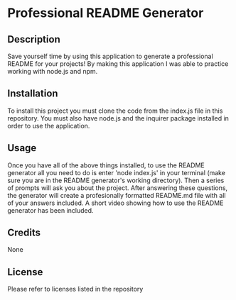 # Professional README Generator

## Description
    
Save yourself time by using this application to generate a professional README for your projects! By making this application I was able to practice working with node.js and npm. 
    
## Installation
    
To install this project you must clone the code from the index.js file in this repository. You must also have node.js and the inquirer package installed in order to use the application.
    
## Usage
    
Once you have all of the above things installed, to use the README generator all you need to do is enter 'node index.js' in your terminal (make sure you are in the README generator's working directory). Then a series of prompts will ask you about the project. After answering these questions, the generator will create a profesionally formatted README.md file with all of your answers included. A short video showing how to use the README generator has been included. 
    
## Credits
    
None
    
## License

Please refer to licenses listed in the repository